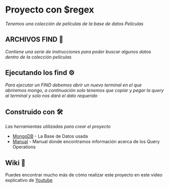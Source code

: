 # Proyecto con $regex

_Tenemos una colección de películas de la base de datos Películas_

## ARCHIVOS FIND 🚀

_Contiene una serie de instrucciones para poder buscar algunos datos dentro de la colección películas_

## Ejecutando los find ⚙️

_Para ejecutar un FIND debemos abrir un nuevo terminal en el que abriremos mongo, a continuación solo tenemos que copiar y pegar la query al terminal y solo nos dará el dato requerido_


## Construido con 🛠️

_Las herramientas utilizadas para crear el proyecto_

* [MongoDB](https://www.mongodb.com/) - La Base de Datos usada
* [Manual](https://docs.mongodb.com/manual/) - Manual donde encontramos información acerca de los Query Operations


## Wiki 📖

Puedes encontrar mucho más de cómo realizar este proyecto en este video explicativo de [Youtube](https://www.youtube.com/watch?v=7J4G1I005GA&ab_channel=AdolfoSaltoS%C3%A1nchezdelCorral)
